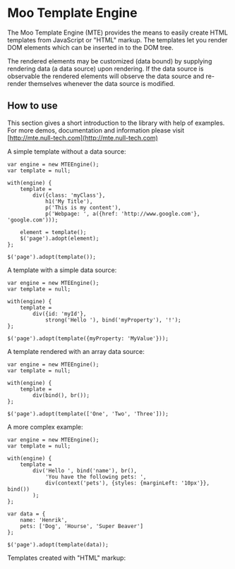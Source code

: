 Moo Template Engine
===========

The Moo Template Engine (MTE) provides the means to easily create HTML templates from JavaScript or "HTML" markup. 
The templates let you render DOM elements which can be inserted in to the DOM tree.

The rendered elements may be customized (data bound) by supplying rendering data (a data source) upon rendering.
If the data source is observable the rendered elements will observe the data source and re-render themselves whenever 
the data source is modified.

How to use
----------

This section gives a short introduction to the library with help of examples. For more demos, documentation and information 
please visit [http://mte.null-tech.com](http://mte.null-tech.com)

A simple template without a data source:

	var engine = new MTEEngine();
	var template = null;

	with(engine) {
		template = 
			div({class: 'myClass'},
				h1('My Title'),
				p('This is my content'),
				p('Webpage: ', a({href: 'http://www.google.com'}, 'google.com')));

		element = template();
		$('page').adopt(element);					
	};

	$('page').adopt(template());
	
A template with a simple data source:

	var engine = new MTEEngine();
	var template = null;

	with(engine) {
		template = 
			div({id: 'myId'}, 
				strong('Hello '), bind('myProperty'), '!');						
	};

	$('page').adopt(template({myProperty: 'MyValue'}));
	
A template rendered with an array data source:

	var engine = new MTEEngine();
	var template = null;

	with(engine) {
		template = 
			div(bind(), br());						
	};

	$('page').adopt(template(['One', 'Two', 'Three']));
	
A more complex example:

	var engine = new MTEEngine();
	var template = null;
	
	with(engine) {
		template = 
			div('Hello ', bind('name'), br(),
				'You have the following pets: ',
				div(context('pets'), {styles: {marginLeft: '10px'}}, bind())
			);                      
	};
	
	var data = {            
		name: 'Henrik',
		pets: ['Dog', 'Hourse', 'Super Beaver']
	};
	
	$('page').adopt(template(data));
	
Templates created with "HTML" markup:
	<script type="text/mte" id="templates">
		<div id="template1">
			Hello <bind property="name" />!<br />
			You are <strong bind="age"></strong> years old!
		</div>

		<div id="template2">
			This is <em>template2</em>!
		</div>
	</script>
	
Using markup templates:
	
	var engine = new MTEEngine.Markup();
	
	// Loading templates from external file
	engine.load('templates.html', {}, function(templates) {		
		$('page').adopt(templates.templateA(dataForTemplateA));
		$('page').adopt(templates.templateB(dataForTemplateB));
	});
	
	// Loading template from internal script node
	var templates = engine.fromMarkup($('templates').get('html'));
	$('page').adopt(templates.template1(dataForTemplate1));
	$('page').adopt(templates.template2(dataForTemplate2));

An example using observable models and collections:
	Visit [http://mte.null-tech.com/demos.html#ex6](http://mte.null-tech.com/demos.html#ex6)	

More information
-----------------
For more information please visit [http://mte.null-tech.com](http://mte.null-tech.com)
